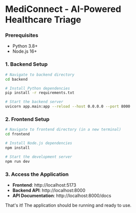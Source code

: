 # MediConnect - AI-Powered Healthcare Triage

### Prerequisites
- Python 3.8+
- Node.js 16+

### 1. Backend Setup

```bash
# Navigate to backend directory
cd backend

# Install Python dependencies
pip install -r requirements.txt

# Start the backend server
uvicorn app.main:app --reload --host 0.0.0.0 --port 8000
```

### 2. Frontend Setup

```bash
# Navigate to frontend directory (in a new terminal)
cd frontend

# Install Node.js dependencies
npm install

# Start the development server
npm run dev
```

### 3. Access the Application

- **Frontend**: http://localhost:5173
- **Backend API**: http://localhost:8000
- **API Documentation**: http://localhost:8000/docs



That's it! The application should be running and ready to use.